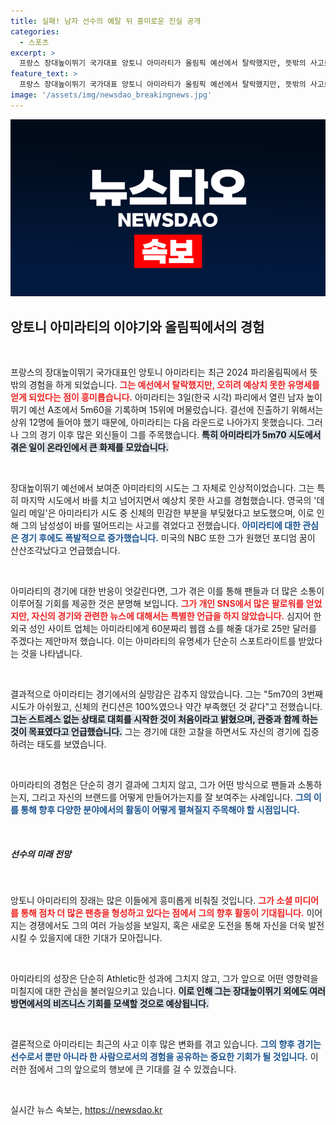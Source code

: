 ```yaml
---
title: 실패! 남자 선수의 예탈 뒤 흥미로운 진실 공개
categories:
  - 스포츠
excerpt: >
  프랑스 장대높이뛰기 국가대표 앙토니 아미라티가 올림픽 예선에서 탈락했지만, 뜻밖의 사고로 전 세계의 이목을 끌고 있다. 불행 중 다행으로 SNS 팔로워가 폭발적으로 증가하고, 심지어 웹캠 쇼 제안까지 받았다!
feature_text: >
  프랑스 장대높이뛰기 국가대표 앙토니 아미라티가 올림픽 예선에서 탈락했지만, 뜻밖의 사고로 전 세계의 이목을 끌고 있다. 불행 중 다행으로 SNS 팔로워가 폭발적으로 증가하고, 심지어 웹캠 쇼 제안까지 받았다!
image: '/assets/img/newsdao_breakingnews.jpg'
---
```


<p><img src="/assets/img/newsdao_breakingnews.jpg" alt="ranknews 속보" /></p>

<h2 data-ke-size="size26">앙토니 아미라티의 이야기와 올림픽에서의 경험</h2>

<p data-ke-size="size16">&nbsp;</p>

<p>프랑스의 장대높이뛰기 국가대표인 앙토니 아미라티는 최근 2024 파리올림픽에서 뜻밖의 경험을 하게 되었습니다. <b><span style="color: #ee2323;">그는 예선에서 탈락했지만, 오히려 예상치 못한 유명세를 얻게 되었다는 점이 흥미롭습니다.</span></b> 아미라티는 3일(한국 시각) 파리에서 열린 남자 높이뛰기 예선 A조에서 5m60을 기록하며 15위에 머물렀습니다. 결선에 진출하기 위해서는 상위 12명에 들어야 했기 때문에, 아미라티는 다음 라운드로 나아가지 못했습니다. 그러나 그의 경기 이후 많은 외신들이 그를 주목했습니다. <b><span style="background-color: #21538527;">특히 아미라티가 5m70 시도에서 겪은 일이 온라인에서 큰 화제를 모았습니다.</span></b> </p>

<p data-ke-size="size16">&nbsp;</p>

<p>장대높이뛰기 예선에서 보여준 아미라티의 시도는 그 자체로 인상적이었습니다. 그는 특히 마지막 시도에서 바를 치고 넘어지면서 예상치 못한 사고를 경험했습니다. 영국의 '데일리 메일'은 아미라티가 시도 중 신체의 민감한 부분을 부딪혔다고 보도했으며, 이로 인해 그의 남성성이 바를 떨어뜨리는 사고를 겪었다고 전했습니다. <b><span style="color: #1a5490;">아미라티에 대한 관심은 경기 후에도 폭발적으로 증가했습니다.</span></b> 미국의 NBC 또한 그가 원했던 포디엄 꿈이 산산조각났다고 언급했습니다.</p>

<p data-ke-size="size16">&nbsp;</p>

<p>아미라티의 경기에 대한 반응이 엇갈린다면, 그가 겪은 이를 통해 팬들과 더 많은 소통이 이루어질 기회를 제공한 것은 분명해 보입니다. <b><span style="color: #ee2323;">그가 개인 SNS에서 많은 팔로워를 얻었지만, 자신의 경기와 관련한 뉴스에 대해서는 특별한 언급을 하지 않았습니다.</span></b> 심지어 한 외국 성인 사이트 업체는 아미라티에게 60분짜리 웹캠 쇼를 해줄 대가로 25만 달러를 주겠다는 제안마저 했습니다. 이는 아미라티의 유명세가 단순히 스포트라이트를 받았다는 것을 나타냅니다.</p>

<p data-ke-size="size16">&nbsp;</p>

<p>결과적으로 아미라티는 경기에서의 실망감은 감추지 않았습니다. 그는 "5m70의 3번째 시도가 아쉬웠고, 신체의 컨디션은 100%였으나 약간 부족했던 것 같다"고 전했습니다. <b><span style="background-color: #21538527;">그는 스트레스 없는 상태로 대회를 시작한 것이 처음이라고 밝혔으며, 관중과 함께 하는 것이 목표였다고 언급했습니다.</span></b> 그는 경기에 대한 고찰을 하면서도 자신의 경기에 집중하려는 태도를 보였습니다.</p>

<p data-ke-size="size16">&nbsp;</p>

<p>아미라티의 경험은 단순히 경기 결과에 그치지 않고, 그가 어떤 방식으로 팬들과 소통하는지, 그리고 자신의 브랜드를 어떻게 만들어가는지를 잘 보여주는 사례입니다. <b><span style="color: #1a5490;">그의 이를 통해 향후 다양한 분야에서의 활동이 어떻게 펼쳐질지 주목해야 할 시점입니다.</span></b> </p>

<p data-ke-size="size16">&nbsp;</p>

<h5>선수의 미래 전망</h5>

<p data-ke-size="size16">&nbsp;</p>

<p>앙토니 아미라티의 장래는 많은 이들에게 흥미롭게 비춰질 것입니다. <b><span style="color: #ee2323;">그가 소셜 미디어를 통해 점차 더 많은 팬층을 형성하고 있다는 점에서 그의 향후 활동이 기대됩니다.</span></b> 이어지는 경쟁에서도 그의 여러 가능성을 보일지, 혹은 새로운 도전을 통해 자신을 더욱 발전시킬 수 있을지에 대한 기대가 모아집니다. </p>

<p data-ke-size="size16">&nbsp;</p>

<p>아미라티의 성장은 단순히 Athletic한 성과에 그치지 않고, 그가 앞으로 어떤 영향력을 미칠지에 대한 관심을 불러일으키고 있습니다. <b><span style="background-color: #21538527;">이로 인해 그는 장대높이뛰기 외에도 여러 방면에서의 비즈니스 기회를 모색할 것으로 예상됩니다.</span></b> </p>

<p data-ke-size="size16">&nbsp;</p>

<p>결론적으로 아미라티는 최근의 사고 이후 많은 변화를 겪고 있습니다. <b><span style="color: #1a5490;">그의 향후 경기는 선수로서 뿐만 아니라 한 사람으로서의 경험을 공유하는 중요한 기회가 될 것입니다.</span></b> 이러한 점에서 그의 앞으로의 행보에 큰 기대를 걸 수 있겠습니다. </p>

<p data-ke-size="size16">&nbsp;</p>
실시간 뉴스 속보는, <a href="https://newsdao.kr" rel="dofollow">https://newsdao.kr</a>


